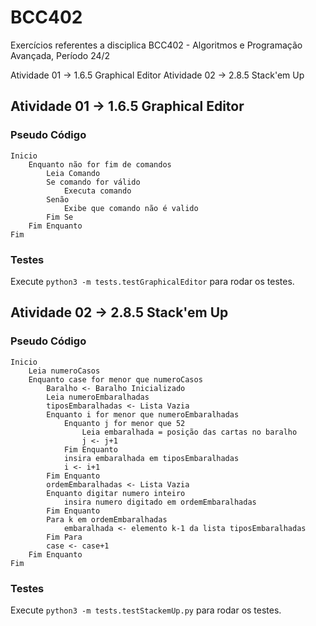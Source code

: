 # BCC402

Exercícios referentes a disciplica BCC402 - Algoritmos e Programação Avançada, Período 24/2

Atividade 01 -> 1.6.5 Graphical Editor
Atividade 02 -> 2.8.5 Stack'em Up

## Atividade 01 -> 1.6.5 Graphical Editor

### Pseudo Código

```plaintext
Inicio
    Enquanto não for fim de comandos
        Leia Comando
        Se comando for válido
            Executa comando
        Senão
            Exibe que comando não é valido
        Fim Se
    Fim Enquanto
Fim
```

### Testes

Execute ```python3 -m tests.testGraphicalEditor``` para rodar os testes.

## Atividade 02 -> 2.8.5 Stack'em Up

### Pseudo Código

```plaintext
Inicio
    Leia numeroCasos
    Enquanto case for menor que numeroCasos
        Baralho <- Baralho Inicializado
        Leia numeroEmbaralhadas
        tiposEmbaralhadas <- Lista Vazia
        Enquanto i for menor que numeroEmbaralhadas
            Enquanto j for menor que 52
                Leia embaralhada = posição das cartas no baralho
                j <- j+1
            Fim Enquanto
            insira embaralhada em tiposEmbaralhadas
            i <- i+1
        Fim Enquanto
        ordemEmbaralhadas <- Lista Vazia
        Enquanto digitar numero inteiro
            insira numero digitado em ordemEmbaralhadas
        Fim Enquanto
        Para k em ordemEmbaralhadas
            embaralhada <- elemento k-1 da lista tiposEmbaralhadas 
        Fim Para
        case <- case+1
    Fim Enquanto
Fim
```

### Testes

Execute ```python3 -m tests.testStackemUp.py``` para rodar os testes.